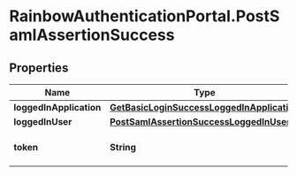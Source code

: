 # RainbowAuthenticationPortal.PostSamlAssertionSuccess

## Properties

Name | Type | Description | Notes
------------ | ------------- | ------------- | -------------
**loggedInApplication** | [**GetBasicLoginSuccessLoggedInApplication**](GetBasicLoginSuccessLoggedInApplication.md) |  | 
**loggedInUser** | [**PostSamlAssertionSuccessLoggedInUser**](PostSamlAssertionSuccessLoggedInUser.md) |  | 
**token** | **String** | JsonWebToken to use for all API requests | 


